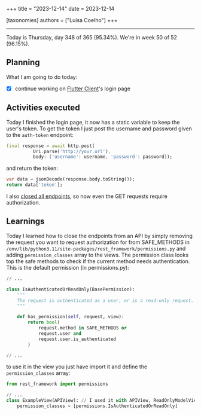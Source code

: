 +++
title = "2023-12-14"
date = 2023-12-14

[taxonomies]
authors = ["Luísa Coelho"]
+++

---

Today is Thursday, day 348 of 365 (95.34%). We're in week 50 of 52 (96.15%).

## Planning

What I am going to do today:

- [x] continue working on [Flutter Client](https://github.com/OmnicodeSolutions/luisa_drf_flutter_client)'s login page

## Activities executed

Today I finished the login page, it now has a static variable to keep the user's token. To get the token I just post the username and password given to the `auth-token` endpoint:

```dart
final response = await http.post(
          Uri.parse('http://your.url'),
          body: {'username': username, 'password': password});
```

and return the token:

```dart
var data = jsonDecode(response.body.toString());
return data['token'];
```

I also [closed all endpoints](https://github.com/OmnicodeSolutions/luisa_drf_tutorial/tree/close_endpoints), so now even the GET requests require authorization.

## Learnings

Today I learned how to close the endpoints from an API by simply removing the request you want to request authorization for from SAFE_METHODS in `/env/lib/python3.11/site-packages/rest_framework/permissions.py` and adding `permission_classes` array to the views. The permission class looks top the safe methods to check if the current method needs authentication. This is the default permission (in permissions.py):

```python
// ...

class IsAuthenticatedOrReadOnly(BasePermission):
    """
    The request is authenticated as a user, or is a read-only request.
    """

    def has_permission(self, request, view):
        return bool(
            request.method in SAFE_METHODS or
            request.user and
            request.user.is_authenticated
        )

// ...
```

to use it in the view you just have import it and define the `permission_classes` array:

```python
from rest_framework import permissions

// ...
class ExampleView(APIView): // I used it with APIView, ReadOnlyModelViewSet and ModelViewSet
    permission_classes = [permissions.IsAuthenticatedOrReadOnly]

```

